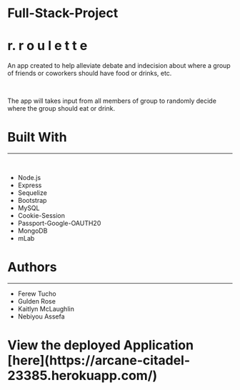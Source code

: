 # Full-Stack-Project

<h1>r. r o u l e t t e</h1>

<p>An app created to help alleviate debate and indecision about
where a group of friends or coworkers should have food or drinks, etc.</p>
<br>
<p>The app will takes input from all members of group to randomly decide where the group should eat or drink.</p>
<h1>Built With</h1>
<hr>
<br>
<ul>
<li>Node.js</li>
<li>Express</li>
<li>Sequelize</li>
<li>Bootstrap</li>
<li>MySQL</li>
<li>Cookie-Session</li>
<li>Passport-Google-OAUTH20</li>
<li>MongoDB</li>
<li>mLab</li>
</ul>

<h1>Authors</h1>
<hr>
<ul>
<li>Ferew Tucho</li>
<li>Gulden Rose</li>
<li>Kaitlyn McLaughlin</li>
<li>Nebiyou Assefa</li>
</ul>

<h1>View the deployed Application [here](https://arcane-citadel-23385.herokuapp.com/)</h1>